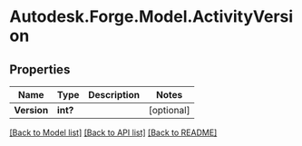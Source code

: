 # Autodesk.Forge.Model.ActivityVersion
## Properties

Name | Type | Description | Notes
------------ | ------------- | ------------- | -------------
**Version** | **int?** |  | [optional] 

[[Back to Model list]](../README.md#documentation-for-models) [[Back to API list]](../README.md#documentation-for-api-endpoints) [[Back to README]](../README.md)

